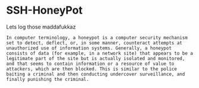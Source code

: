 # SSH-HoneyPot
Lets log those maddafukkaz


```In computer terminology, a honeypot is a computer security mechanism set to detect, deflect, or, in some manner, counteract attempts at unauthorized use of information systems. Generally, a honeypot consists of data (for example, in a network site) that appears to be a legitimate part of the site but is actually isolated and monitored, and that seems to contain information or a resource of value to attackers, which are then blocked. This is similar to the police baiting a criminal and then conducting undercover surveillance, and finally punishing the criminal.```
